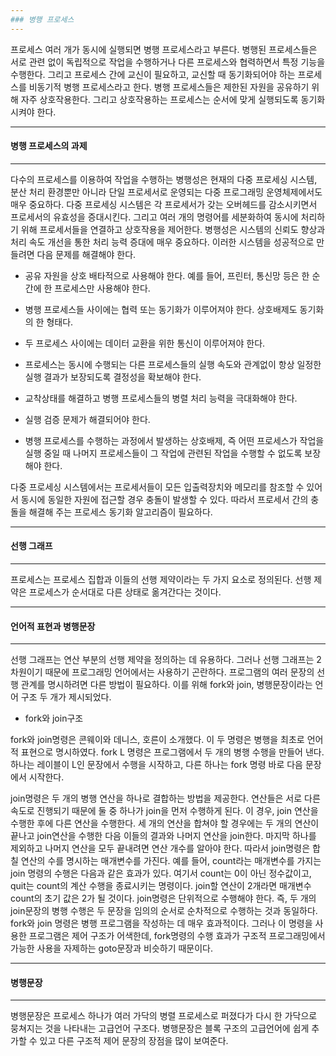 ```yaml
---
### 병행 프로세스
---
```

프로세스 여러 개가 동시에 실행되면 병행 프로세스라고 부른다. 병행된 프로세스들은 서로 관련 없이 독립적으로 작업을 수행하거나 다른 프로세스와 협력하면서 특정 기능을 수행한다. 그리고 프로세스 간에 교신이 필요하고, 교신할 때 동기화되어야 하는 프로세스를 비동기적 병행 프로세스라고 한다. 병행 프로세스들은 제한된 자원을 공유하기 위해 자주 상호작용한다. 그리고 상호작용하는 프로세스는 순서에 맞게 실행되도록 동기화시켜야 한다.

---
#### 병행 프로세스의 과제
---
다수의 프로세스를 이용하여 작업을 수행하는 병행성은 현재의 다중 프로세싱 시스템, 분산 처리 환경뿐만 아니라 단일 프로세서로 운영되는 다중 프로그래밍 운영체제에서도 매우 중요하다. 다중 프로세싱 시스템은 각 프로세서가 갖는 오버헤드를 감소시키면서 프로세서의 유효성을 증대시킨다. 그리고 여러 개의 명령어를 세분화하여 동시에 처리하기 위해 프로세서들을 연결하고 상호작용을 제어한다. 병행성은 시스템의 신뢰도 향상과 처리 속도 개선을 통한 처리 능력 증대에 매우 중요하다. 이러한 시스템을 성공적으로 만들려면 다음 문제를 해결해야 한다. 

- 공유 자원을 상호 배타적으로 사용해야 한다. 예를 들어, 프린터, 통신망 등은 한 순간에 한 프로세스만 사용해야 한다.

- 병행 프로세스들 사이에는 협력 또는 동기화가 이루어져야 한다. 상호배제도 동기화의 한 형태다.

- 두 프로세스 사이에는 데이터 교환을 위한 통신이 이루어져야 한다.

- 프로세스는 동시에 수행되는 다른 프로세스들의 실행 속도와 관계없이 항상 일정한 실행 결과가 보장되도록 결정성을 확보해야 한다.

- 교착상태를 해결하고 병행 프로세스들의 병렬 처리 능력을 극대화해야 한다.

- 실행 검증 문제가 해결되어야 한다.

- 병행 프로세스를 수행하는 과정에서 발생하는 상호배제, 즉 어떤 프로세스가 작업을 실행 중일 때 나머지 프로세스들이 그 작업에 관련된 작업을 수행할 수 없도록 보장해야 한다.

다중 프로세싱 시스템에서는 프로세서들이 모든 입출력장치와 메모리를 참조할 수 있어서 동시에 동일한 자원에 접근할 경우 충돌이 발생할 수 있다. 따라서 프로세서 간의 충돌을 해결해 주는 프로세스 동기화 알고리즘이 필요하다.

---
#### 선행 그래프
---
프로세스는 프로세스 집합과 이들의 선행 제약이라는 두 가지 요소로 정의된다. 선행 제약은 프로세스가 순서대로 다른 상태로 옮겨간다는 것이다.

---
#### 언어적 표현과 병행문장
---
선행 그래프는 연산 부분의 선행 제약을 정의하는 데 유용하다. 그러나 선행 그래프는 2차원이기 때문에 프로그래밍 언어에서는 사용하기 곤란하다. 프로그램의 여러 문장의 선행 관계를 명시하려면 다른 방법이 필요하다. 이를 위해 fork와 join, 병행문장이라는 언어 구조 두 개가 제시되었다.

- fork와 join구조

fork와 join명령은 콘웨이와 데니스, 호른이 소개했다. 이 두 명령은 병행을 최초로 언어적 표현으로 명시하였다. fork L 명령은 프로그램에서 두 개의 병행 수행을 만들어 낸다. 하나는 레이블이 L인 문장에서 수행을 시작하고, 다른 하나는 fork 명령 바로 다음 문장에서 시작한다.  

join명령은 두 개의 병행 연산을 하나로 결합하는 방법을 제공한다. 연산들은 서로 다른 속도로 진행되기 때문에 둘 중 하나가 join을 먼저 수행하게 된다. 이 경우, join 연산을 수행한 후에 다른 연산을 수행한다. 세 개의 연산을 합쳐야 할 경우에는 두 개의 연산이 끝나고 join연산을 수행한 다음 이들의 결과와 나머지 연산을 join한다. 마지막 하나를 제외하고 나머지 연산을 모두 끝내려면 연산 개수를 알아야 한다. 따라서 join명령은 합칠 연산의 수를 명시하는 매개변수를 가진다. 예를 들어, count라는 매개변수를 가지는 join 명령의 수행은 다음과 같은 효과가 있다. 여기서 count는 0이 아닌 정수값이고, quit는 count의 계산 수행을 종료시키는 명령이다. join할 연산이 2개라면 매개변수 count의 초기 값은 2가 될 것이다. join명령은 단위적으로 수행해야 한다. 즉, 두 개의 join문장의 병행 수행은 두 문장을 임의의 순서로 순차적으로 수행하는 것과 동일하다. fork와 join 명령은 병행 프로그램을 작성하는 데 매우 효과적이다. 그러나 이 명령을 사용한 프로그램은 제어 구조가 어색한데, fork명령의 수행 효과가 구조적 프로그래밍에서 가능한 사용을 자제하는 goto문장과 비슷하기 때문이다.

---
#### 병행문장 
---
병행문장은 프로세스 하나가 여러 가닥의 병렬 프로세스로 퍼졌다가 다시 한 가닥으로 뭉쳐지는 것을 나타내는 고급언어 구조다. 병행문장은 블록 구조의 고급언어에 쉽게 추가할 수 있고 다른 구조적 제어 문장의 장점을 많이 보여준다.




























